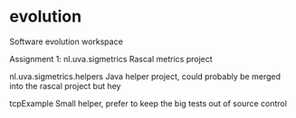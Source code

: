 # evolution
Software evolution workspace

Assignment 1:
  nl.uva.sigmetrics
    Rascal metrics project
    
  nl.uva.sigmetrics.helpers
    Java helper project, could probably be merged into the rascal project but hey
    
  tcpExample
    Small helper, prefer to keep the big tests out of source control
